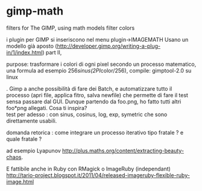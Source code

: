 gimp-math
=========

filters for The GIMP, using math models filter colors

  i plugin per GIMP si inseriscono nel menu plugin->IMAGEMATH
  Usano un modello già aposto (http://developer.gimp.org/writing-a-plug-in/1/index.html) part II,

  purpose:  trasformare i colori di ogni pixel secondo un processo matematico, una formula ad esempio 256*sinus(2PI*color/256),
  compile:  gimptool-2.0 su linux

. Gimp a anche possibilità di fare dei Batch, e automatizzare tutto il processo (apri file, applica fitro, salva newfile) che permette di fare il test sensa passare dal GUI. Dunque partendo da foo.png, ho fatto tutti altri foo*png allegati. Cosa ti inspira?  
  test per adesso : con sinus, cosinus, log, exp, symetric che sono direttamente usabili.
  
  domanda retorica : come integrare un processo iterativo tipo fratale ? e quale fratale ?

  ad esempio Lyapunov http://plus.maths.org/content/extracting-beauty-chaos. 


   E fattibile anche in Ruby con RMagick o ImageRuby (independant) http://tario-project.blogspot.it/2011/04/released-imageruby-flexible-ruby-image.html 

